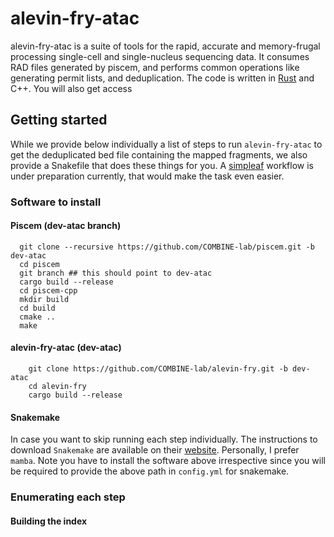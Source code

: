 # alevin-fry-atac

alevin-fry-atac is a suite of tools for the rapid, accurate and memory-frugal processing single-cell and single-nucleus sequencing data. It consumes RAD files generated by piscem, and performs common operations like generating permit lists, and deduplication. The code is written in [Rust](https://www.rust-lang.org) and C++. You will also get access 

## Getting started
While we provide below individually a list of steps to run `alevin-fry-atac` to get the deduplicated bed file containing the mapped fragments, we also provide a Snakefile that does these things for you. A [simpleaf](https://github.com/COMBINE-lab/simpleaf) workflow is under preparation currently, that would make the task even easier.

### Software to install

#### Piscem (dev-atac branch)
```
  git clone --recursive https://github.com/COMBINE-lab/piscem.git -b dev-atac
  cd piscem
  git branch ## this should point to dev-atac
  cargo build --release
  cd piscem-cpp
  mkdir build
  cd build
  cmake ..
  make
```

#### alevin-fry-atac (dev-atac)
```
    git clone https://github.com/COMBINE-lab/alevin-fry.git -b dev-atac
    cd alevin-fry
    cargo build --release
```

#### Snakemake
In case you want to skip running each step individually. The instructions to download `Snakemake` are available on their [website](https://snakemake.readthedocs.io/en/stable/getting_started/installation.html). Personally, I prefer `mamba`. Note you have to install the software above irrespective since you will be required to provide the above path in `config.yml` for snakemake.


### Enumerating each step

#### Building the index
```
  
```
